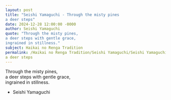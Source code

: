 ```yaml
---
layout: post
title: "Seishi Yamaguchi - Through the misty pines  
a deer steps"
date: 2024-12-28 12:00:00 -0000
author: Seishi Yamaguchi
quote: "Through the misty pines,  
a deer steps with gentle grace,  
ingrained in stillness."
subject: Haikai no Renga Tradition
permalink: /Haikai no Renga Tradition/Seishi Yamaguchi/Seishi Yamaguchi - Through the misty pines  
a deer steps
---
```


Through the misty pines,  
a deer steps with gentle grace,  
ingrained in stillness.

- Seishi Yamaguchi
